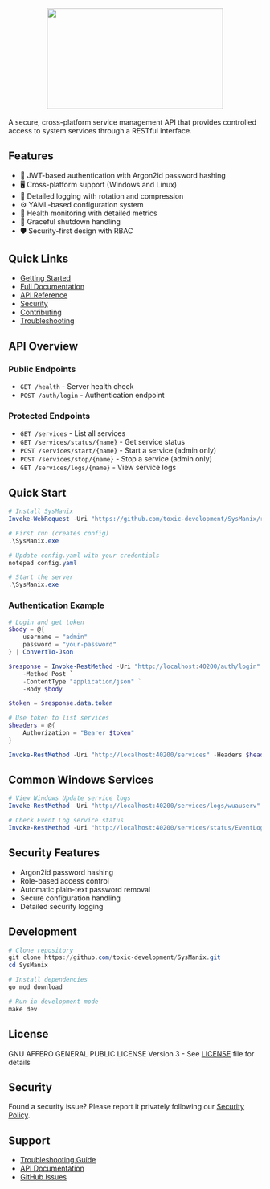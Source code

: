 <h2 align='center'>
  <img src="https://elixir.makesmehorny.wtf/users/510065483693817867/xgP3CBBp.png" height='200px' width='350px'/>
  <br> 
</h2>

A secure, cross-platform service management API that provides controlled access to system services through a RESTful interface.

## Features

- 🔐 JWT-based authentication with Argon2id password hashing
- 🖥️ Cross-platform support (Windows and Linux)
- 📝 Detailed logging with rotation and compression
- ⚙️ YAML-based configuration system
- 🚦 Health monitoring with detailed metrics
- 🔄 Graceful shutdown handling
- 🛡️ Security-first design with RBAC

## Quick Links

- [Getting Started](./guides/GETTING_STARTED.md)
- [Full Documentation](./guides/DOCUMENTATION.md)
- [API Reference](./guides/API_REFERENCE.md)
- [Security](./SECURITY.md)
- [Contributing](./CONTRIBUTING.md)
- [Troubleshooting](./guides/TROUBLESHOOTING.md)

## API Overview

### Public Endpoints
- `GET /health` - Server health check
- `POST /auth/login` - Authentication endpoint

### Protected Endpoints
- `GET /services` - List all services
- `GET /services/status/{name}` - Get service status
- `POST /services/start/{name}` - Start a service (admin only)
- `POST /services/stop/{name}` - Stop a service (admin only)
- `GET /services/logs/{name}` - View service logs

## Quick Start

```powershell
# Install SysManix
Invoke-WebRequest -Uri "https://github.com/toxic-development/SysManix/releases/latest/download/SysManix_windows_amd64.exe" -OutFile "SysManix.exe"

# First run (creates config)
.\SysManix.exe

# Update config.yaml with your credentials
notepad config.yaml

# Start the server
.\SysManix.exe
```

### Authentication Example

```powershell
# Login and get token
$body = @{
    username = "admin"
    password = "your-password"
} | ConvertTo-Json

$response = Invoke-RestMethod -Uri "http://localhost:40200/auth/login" `
    -Method Post `
    -ContentType "application/json" `
    -Body $body

$token = $response.data.token

# Use token to list services
$headers = @{
    Authorization = "Bearer $token"
}

Invoke-RestMethod -Uri "http://localhost:40200/services" -Headers $headers
```

## Common Windows Services

```powershell
# View Windows Update service logs
Invoke-RestMethod -Uri "http://localhost:40200/services/logs/wuauserv" -Headers $headers

# Check Event Log service status
Invoke-RestMethod -Uri "http://localhost:40200/services/status/EventLog" -Headers $headers
```

## Security Features

- Argon2id password hashing
- Role-based access control
- Automatic plain-text password removal
- Secure configuration handling
- Detailed security logging

## Development

```powershell
# Clone repository
git clone https://github.com/toxic-development/SysManix.git
cd SysManix

# Install dependencies
go mod download

# Run in development mode
make dev
```

## License

GNU AFFERO GENERAL PUBLIC LICENSE Version 3 - See [LICENSE](./LICENSE) file for details

## Security

Found a security issue? Please report it privately following our [Security Policy](./SECURITY.md).

## Support

- [Troubleshooting Guide](./guides/TROUBLESHOOTING.md)
- [API Documentation](./guides/API_REFERENCE.md)
- [GitHub Issues](https://github.com/toxic-development/SysManix/issues)